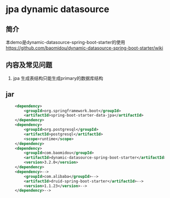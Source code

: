 # jpa dynamic datasource

## 简介
本demo是dynamic-datasource-spring-boot-starter的使用
https://github.com/baomidou/dynamic-datasource-spring-boot-starter/wiki

## 内容及常见问题
1. jpa 生成表结构只能生成primary的数据库结构

## jar
``` xml
    <dependency>
        <groupId>org.springframework.boot</groupId>
        <artifactId>spring-boot-starter-data-jpa</artifactId>
    </dependency>
    <dependency>
        <groupId>org.postgresql</groupId>
        <artifactId>postgresql</artifactId>
        <scope>runtime</scope>
    </dependency>
    <dependency>
        <groupId>com.baomidou</groupId>
        <artifactId>dynamic-datasource-spring-boot-starter</artifactId>
        <version>3.2.0</version>
    </dependency>
    <dependency>-->
        <groupId>com.alibaba</groupId>-->
        <artifactId>druid-spring-boot-starter</artifactId>-->
        <version>1.1.23</version>-->
    </dependency>-->
```